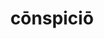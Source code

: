 ---
title: cōnspiciō
meaning: to notice
ch: 4
pos: verb
secondppstem: cōnspic
infend: ere
infhyph: -ere
conjugation: third
derivative: conspicuous
---